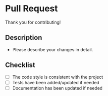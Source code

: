 # Pull Request

Thank you for contributing!

## Description
- Please describe your changes in detail.

## Checklist
- [ ] The code style is consistent with the project
- [ ] Tests have been added/updated if needed
- [ ] Documentation has been updated if needed
